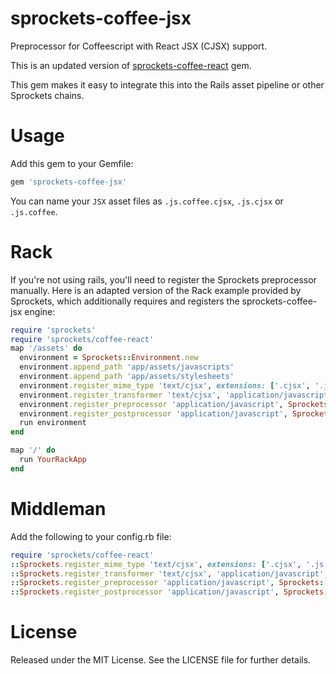 # sprockets-coffee-jsx

Preprocessor for Coffeescript with React JSX (CJSX) support.

This is an updated version of [sprockets-coffee-react](https://github.com/jsdf/sprockets-coffee-react) gem.

This gem makes it easy to integrate this into the Rails asset pipeline or other Sprockets chains.

# Usage

Add this gem to your Gemfile:

```ruby
gem 'sprockets-coffee-jsx'
```

You can name your `JSX` asset files as `.js.coffee.cjsx`, `.js.cjsx` or `.js.coffee`.

# Rack

If you're not using rails, you'll need to register the Sprockets preprocessor manually. Here is an
adapted version of the Rack example provided by Sprockets, which additionally requires and registers
the sprockets-coffee-jsx engine:

```ruby
require 'sprockets'
require 'sprockets/coffee-react'
map '/assets' do
  environment = Sprockets::Environment.new
  environment.append_path 'app/assets/javascripts'
  environment.append_path 'app/assets/stylesheets'
  environment.register_mime_type 'text/cjsx', extensions: ['.cjsx', '.js.cjsx', '.js.coffee.cjsx'], charset: :unicode
  environment.register_transformer 'text/cjsx', 'application/javascript', Sprockets::CoffeeReactScript
  environment.register_preprocessor 'application/javascript', Sprockets::CoffeeReact
  environment.register_postprocessor 'application/javascript', Sprockets::CoffeeReactPostprocessor
  run environment
end

map '/' do
  run YourRackApp
end
```

# Middleman

Add the following to your config.rb file:

```ruby
require 'sprockets/coffee-react'
::Sprockets.register_mime_type 'text/cjsx', extensions: ['.cjsx', '.js.cjsx', '.js.coffee.cjsx'], charset: :unicode
::Sprockets.register_transformer 'text/cjsx', 'application/javascript', Sprockets::CoffeeReactScript
::Sprockets.register_preprocessor 'application/javascript', Sprockets::CoffeeReact
::Sprockets.register_postprocessor 'application/javascript', Sprockets::CoffeeReactPostprocessor
```

# License

Released under the MIT License.  See the LICENSE file for further details.
